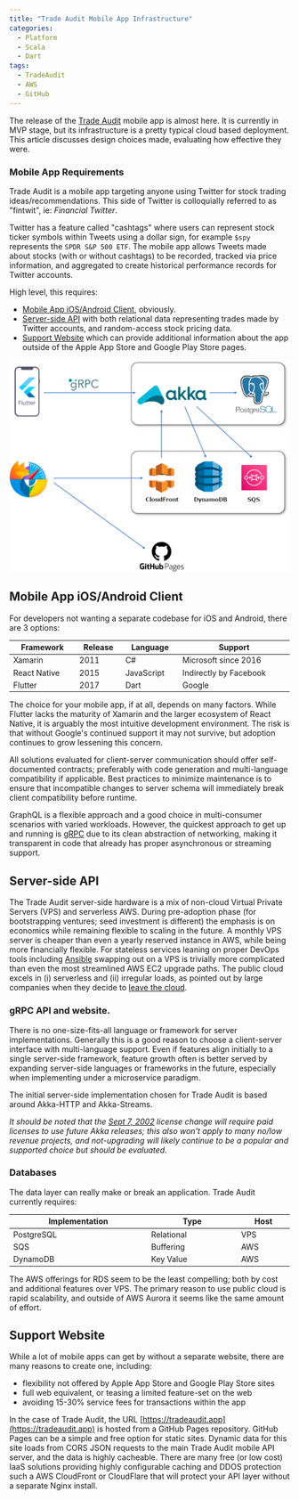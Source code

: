 ```yaml
---
title: "Trade Audit Mobile App Infrastructure"
categories:
  - Platform
  - Scala
  - Dart
tags:
  - TradeAudit
  - AWS
  - GitHub
---
```

The release of the [Trade Audit](https://tradeaudit.app) mobile app is almost here. It is currently in MVP stage, but its infrastructure is a pretty typical cloud based deployment.  This article discusses design choices made, evaluating how effective they were.<!--more-->

### Mobile App Requirements

Trade Audit is a mobile app targeting anyone using Twitter for stock trading ideas/recommendations. 
This side of Twitter is colloquially referred to as "fintwit", ie: _Financial Twitter_.

Twitter has a feature called "cashtags" where users can represent stock ticker symbols within Tweets using a dollar sign, for example `$spy` represents the `SPDR S&P 500 ETF`.
The mobile app allows Tweets made about stocks (with or without cashtags) to be recorded, tracked via price information, and aggregated to create historical performance records for Twitter accounts.

High level, this requires:
- [Mobile App iOS/Android Client](#mobile-app-iosandroid-client), obviously.
- [Server-side API](#server-side-api) with both relational data representing trades made by Twitter accounts, and random-access stock pricing data.
- [Support Website](#support-website) which can provide additional information about the app outside of the Apple App Store and Google Play Store pages.

![Infrastructure](/assets/images/2022/10/tradeaudit-release-infrastructure.png)

## Mobile App iOS/Android Client

For developers not wanting a separate codebase for iOS and Android, there are 3 options:

<table style="margin-left:auto;margin-right:auto;max-width:750px;display:table;">
  <thead>
    <tr>    
      <th>Framework</th>
      <th>Release</th>
      <th>Language</th>
      <th>Support</th>    
    </tr>
  </thead>
  <tbody>
    <tr>
      <td>Xamarin</td>
      <td>2011</td>
      <td>C#</td>
      <td>Microsoft since 2016</td>
    </tr>
    <tr>
      <td>React Native</td>
      <td>2015</td>
      <td>JavaScript</td>
      <td>Indirectly by Facebook</td>
    </tr>
    <tr>
      <td>Flutter</td>
      <td>2017</td>
      <td>Dart</td>
      <td>Google</td>
    </tr>
  </tbody>
</table>

The choice for your mobile app, if at all, depends on many factors. While Flutter lacks the maturity of Xamarin and the 
larger ecosystem of React Native, it is arguably the most intuitive development environment.  The risk is that without 
Google's continued support it may not survive, but adoption continues to grow lessening this concern.

All solutions evaluated for client-server communication should offer self-documented contracts; preferably with code 
generation and multi-language compatibility if applicable. Best practices to minimize maintenance is to ensure that 
incompatible changes to server schema will immediately break client compatibility before runtime.

GraphQL is a flexible approach and a good choice in multi-consumer scenarios with varied workloads. However, the quickest approach to get
up and running is [gRPC](https://grpc.io/) due to its clean abstraction of networking, making it transparent in code 
that already has proper asynchronous or streaming support.

## Server-side API

The Trade Audit server-side hardware is a mix of non-cloud Virtual Private Servers (VPS) and serverless AWS. During 
pre-adoption phase (for bootstrapping ventures; seed investment is different) the emphasis is on 
economics while remaining flexible to scaling in the future. A monthly VPS server is cheaper than even a yearly 
reserved instance in AWS, while being more financially flexible. For stateless services leaning on proper DevOps tools 
including [Ansible](https://www.ansible.com/) swapping out on a VPS is trivially more complicated than even the most 
streamlined AWS EC2 upgrade paths.  The public cloud excels in (i) serverless and (ii) irregular loads, as pointed out 
by large companies when they decide to [leave the cloud](https://world.hey.com/dhh/why-we-re-leaving-the-cloud-654b47e0).

### gRPC API and website.

There is no one-size-fits-all language or framework for server implementations.  Generally this is a good reason to choose
a client-server interface with multi-language support. Even if features align initially to a single server-side framework, 
feature growth often is better served by expanding server-side languages or frameworks in the future, especially when 
implementing under a microservice paradigm.

The initial server-side implementation chosen for Trade Audit is based around Akka-HTTP and Akka-Streams.

_It should be noted that the [Sept 7, 2002](https://www.lightbend.com/blog/why-we-are-changing-the-license-for-akka)
license change will require paid licenses to use *future* Akka releases; this also won't apply to many no/low revenue projects,
and not-upgrading will likely continue to be a popular and supported choice but should be evaluated._

### Databases

The data layer can really make or break an application.  Trade Audit currently requires:

<table style="margin-left:auto;margin-right:auto;max-width:750px;display:table;">
  <thead>
    <tr>    
      <th>Implementation</th>
      <th>Type</th>
      <th>Host</th>  
    </tr>
  </thead>
  <tbody>
    <tr>
      <td>PostgreSQL</td>
      <td>Relational</td>
      <td>VPS</td>
    </tr>
    <tr>
      <td>SQS</td>
      <td>Buffering</td>
      <td>AWS</td>
    </tr>
    <tr>
      <td>DynamoDB</td>
      <td>Key Value</td>
      <td>AWS</td>
    </tr>
  </tbody>
</table>

The AWS offerings for RDS seem to be the least compelling; both by cost and additional features over VPS.  The primary 
reason to use public cloud is rapid scalability, and outside of AWS Aurora it seems like the same amount of effort.

## Support Website

While a lot of mobile apps can get by without a separate website, there are many reasons to create one, including:
- flexibility not offered by Apple App Store and Google Play Store sites
- full web equivalent, or teasing a limited feature-set on the web
- avoiding 15-30% service fees for transactions within the app

In the case of Trade Audit, the URL [https://tradeaudit.app](https://tradeaudit.app) is hosted from a GitHub Pages repository.
GitHub Pages can be a simple and free option for static sites. Dynamic data for this site loads from CORS JSON requests to the main 
Trade Audit mobile API server, and the data is highly cacheable. There are many free (or low cost) IaaS solutions providing
highly configurable caching and DDOS protection such a AWS CloudFront or CloudFlare that will protect your API layer 
without a separate Nginx install.




